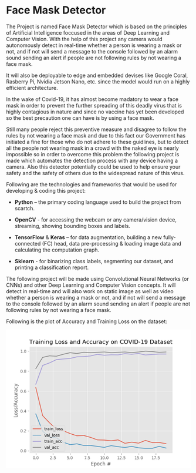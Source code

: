 # Face Mask Detector

The Project is named Face Mask Detector which is based on the principles of Artificial Intelligence foccused in the areas of Deep Learning and Computer Vision. With the help of this project any camera would autonomously detect in real-time whether a person is wearing a mask or not, and if not will send a message to the console followed by an alarm sound sending an alert if people are not following rules by not wearing a face mask.

It will also be deployable to edge and embedded devises like Google Coral, Rasberry Pi, Nvidia Jetson Nano, etc. since the model would run on a highly efficient architecture.

In the wake of Covid-19, it has almost become madatory to wear a face mask in order to prevent the further spreading of this deadly virus that is highly contagious in nature and since no vaccine has yet been developed so the best precaution one can have is by using a face mask.

Still many people reject this preventive measure and disagree to follow the rules by not wearing a face mask and due to this fact our Government has initiated a fine for those who do not adhere to these guidlines, but to detect  all the people not wearing mask in a crowd with the naked eye is nearly impossible so in order to overcome this problem the following project is made which automates the detection process with any device having a camera. Also this detector potentially could be used to help ensure your safety and the safety of others due to the widespread nature of this virus.

Following are the technologies and frameworks that would be used for developing & coding this project:

* **Python** – the primary coding language used to build the project from scartch.

* **OpenCV** - for accessing the webcam or any camera/vision device, streaming, showing bounding boxes and labels.

* **TensorFlow** & **Keras** – for data augmentation, building a new fully-connected (FC) head, data pre-processing & loading image data and calculating the computation graph.

* **Sklearn** - for binarizing class labels, segmenting our dataset, and printing a classification report.


The following project will be made using Convolutional Neural Networks (or CNNs) and other Deep Learning and Computer Vision concepts. It will detect in real-time and will also work on static image as well as video whether a person is wearing a mask or not, and if not will send a message to the console followed by an alarm sound sending an alert if people are not following rules by not wearing a face mask.

Following is the plot of Accuracy and Training Loss on the dataset:

![alt text](https://github.com/ArgonArnav/Face_Mask_Detector/blob/master/plot.png)

